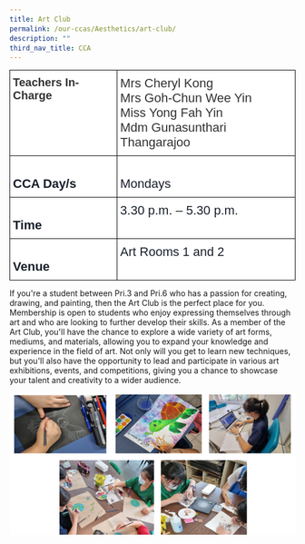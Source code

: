 ```yaml
---
title: Art Club
permalink: /our-ccas/Aesthetics/art-club/
description: ""
third_nav_title: CCA
---
```

<style type="text/css">
.tg  {border-collapse:collapse;border-spacing:0;}
.tg td{border-color:black;border-style:solid;border-width:1px;font-family:Arial, sans-serif;font-size:14px;
  overflow:hidden;padding:10px 5px;word-break:normal;}
.tg th{border-color:black;border-style:solid;border-width:1px;font-family:Arial, sans-serif;font-size:14px;
  font-weight:normal;overflow:hidden;padding:10px 5px;word-break:normal;}
.tg .tg-fef1{background-color:#FFF;color:#323232;font-size:20px;font-weight:bold;text-align:left;vertical-align:top}
.tg .tg-dp6c{background-color:#FFF;color:#323232;font-size:22px;text-align:left;vertical-align:top}
.tg .tg-thuv{background-color:#FFF;color:#1A202C;font-size:22px;font-weight:bold;text-align:left;vertical-align:top}
.tg .tg-joie{background-color:#FFF;color:#1A202C;font-size:22px;text-align:left;vertical-align:top}
</style>
<table class="tg">
<thead>
  <tr>
    <th class="tg-fef1"><span style="color:#323232">Teachers In-Charge   </span></th>
    <th class="tg-dp6c"><span style="color:#323232">Mrs Cheryl Kong</span><br><span style="color:#323232">Mrs Goh-Chun Wee Yin</span><br><span style="color:#323232">Miss Yong Fah Yin</span><br><span style="color:#323232">Mdm Gunasunthari Thangarajoo</span></th>
  </tr>
</thead>
<tbody>
  <tr>
    <td class="tg-thuv">   <br>CCA Day/s   </td>
    <td class="tg-joie">   <br>Mondays   </td>
  </tr>
  <tr>
    <td class="tg-thuv">   <br>Time   </td>
    <td class="tg-joie">3.30 p.m. – 5.30 p.m.</td>
  </tr>
  <tr>
    <td class="tg-thuv">   <br>Venue   </td>
    <td class="tg-joie">Art Rooms 1 and 2</td>
  </tr>
</tbody>
</table>
	
If you're a student between Pri.3 and Pri.6 who has a passion for creating, drawing, and painting, then the Art Club is the perfect place for you. Membership is open to students who enjoy expressing themselves through art and who are looking to further develop their skills. As a member of the Art Club, you'll have the chance to explore a wide variety of art forms, mediums, and materials, allowing you to expand your knowledge and experience in the field of art. Not only will you get to learn new techniques, but you'll also have the opportunity to lead and participate in various art exhibitions, events, and competitions, giving you a chance to showcase your talent and creativity to a wider audience.

![](/images/Art%20(1).png)